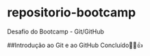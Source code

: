 # repositorio-bootcamp
 Desafio do Bootcamp - Git/GitHub

##Introdução ao Git e ao GitHub
Concluído🤩😎👍